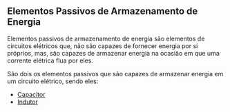 ## Elementos Passivos de Armazenamento de Energia

Elementos passivos de armazenamento de energia são elementos de circuitos elétricos que, não são capazes de fornecer energia por si próprios, mas, são capazes de armazenar energia na ocasião em que uma corrente elétrica flua por eles.

São dois os elementos passivos que são capazes de armazenar energia em um circuito elétrico, sendo eles:

- [Capacitor](#05)
- [Indutor](#06)
